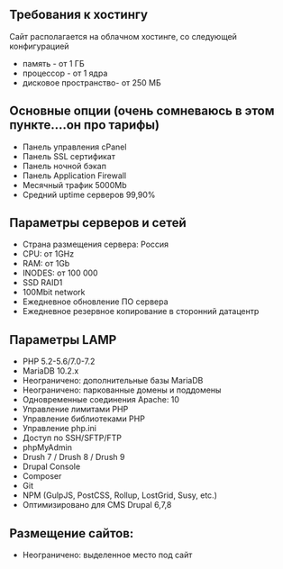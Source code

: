 ## Требования к хостингу
Сайт располагается на облачном хостинге, со следующей конфигурацией
* память - от 1 ГБ
* процессор - от 1 ядра
* дисковое пространство- от 250 МБ

## Основные опции (очень сомневаюсь в этом пункте....он про тарифы)
* Панель управления cPanel 	 	 	 
* Панель SSL сертификат	 	 	 	 
* Панель ночной бэкап	 	 	 	 
* Панель Application Firewall	 	 	 	 
* Месячный трафик	5000Mb
* Средний uptime серверов 99,90%	 	 	 	 	 

## Параметры серверов и сетей
* Страна размещения сервера: Россия
* CPU: от 1GHz
* RAM: от 1Gb
* INODES: от 100 000
* SSD RAID1
* 100Mbit network
* Ежедневное обновление ПО сервера
* Ежедневное резервное копирование в сторонний датацентр

## Параметры LAMP
* PHP 5.2-5.6/7.0-7.2	 	 	 	 
* MariaDB 10.2.x	 	 	 	 
* Неограничено: дополнительные базы MariaDB
* Неограничено: паркованные домены и поддомены
* Одновременные соединения Apache:	10
* Управление лимитами PHP	 	 	 	 
* Управление библиотеками PHP	 	 	 	 
* Управление php.ini	 	 	 	 
* Доступ по SSH/SFTP/FTP	 	 	 	 
* phpMyAdmin	 	 	 	 
* Drush 7 / Drush 8 / Drush 9	 	 	 	 
* Drupal Console	 	 	 	 
* Composer	 	 	 	 
* Git	 	 	 	 
* NPM (GulpJS, PostCSS, Rollup, LostGrid, Susy, etc.)	 	 	 	 
* Оптимизировано для CMS Drupal 6,7,8

## Размещение сайтов:
* Неограничено: выделенное место под сайт
